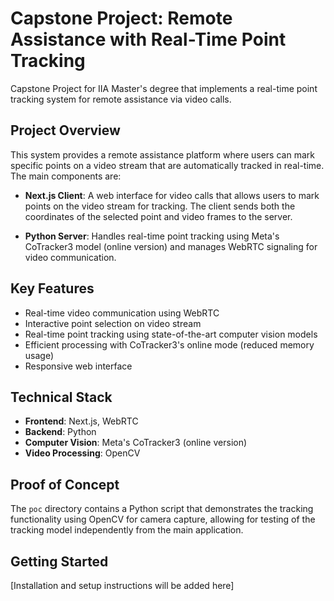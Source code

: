 # Capstone Project: Remote Assistance with Real-Time Point Tracking

Capstone Project for IIA Master's degree that implements a real-time point tracking system for remote assistance via video calls.

## Project Overview

This system provides a remote assistance platform where users can mark specific points on a video stream that are automatically tracked in real-time. The main components are:

- **Next.js Client**: A web interface for video calls that allows users to mark points on the video stream for tracking. The client sends both the coordinates of the selected point and video frames to the server.

- **Python Server**: Handles real-time point tracking using Meta's CoTracker3 model (online version) and manages WebRTC signaling for video communication.

## Key Features

- Real-time video communication using WebRTC
- Interactive point selection on video stream
- Real-time point tracking using state-of-the-art computer vision models
- Efficient processing with CoTracker3's online mode (reduced memory usage)
- Responsive web interface

## Technical Stack

- **Frontend**: Next.js, WebRTC
- **Backend**: Python
- **Computer Vision**: Meta's CoTracker3 (online version)
- **Video Processing**: OpenCV

## Proof of Concept

The `poc` directory contains a Python script that demonstrates the tracking functionality using OpenCV for camera capture, allowing for testing of the tracking model independently from the main application.

## Getting Started

[Installation and setup instructions will be added here]
